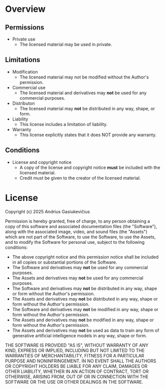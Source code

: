 # Overview
## Permissions

- Private use
    - The licensed material may be used in private.

## Limitations

- Modification
    - The licensed material may not be modified without the Author's permission.
- Commercial use
    - The licensed material and derivatives may **not** be used for any commercial purposes.
- Distributon
    - The licensed material may **not** be distributed in any way, shape, or form.
- Liability
    - This license includes a limitation of liability.
- Warranty
    - This license explicitly states that it does NOT provide any warranty.

## Conditions

- License and copyright notice
    - A copy of the license and copyright notice **must** be included with the licensed material.
    - Credit must be given to the creator of the licensed material.

# License

Copyright (c) 2025 Andrius Gasiukevičius

Permission is hereby granted, free of charge, to any person obtaining a copy of this software and associated documentation files (the "Software"), along with the associated image, video, and sound files (the "Assets") which are not part of the Software, to use the Software, to use the Assets, and to modify the Software for personal use, subject to the following conditions:

- The above copyright notice and this permission notice shall be included in all copies or substantial portions of the Software.
- The Software and derivatives may **not** be used for any commercial purposes.
- The Assets and derivatives may **not** be used for any commercial purposes.
- The Software and derivatives may **not** be distributed in any way, shape or form without the Author's permission.
- The Assets and derivatives may **not** be distributed in any way, shape or form without the Author's permission.
- The Software and derivatives may **not** be modified in any way, shape or form without the Author's permission.
- The Assets and derivatives may **not** be modified in any way, shape or form without the Author's permission.
- The Assets and derivatives may **not** be used as data to train any form of generative artificial intelligence models in any way, shape or form.

THE SOFTWARE IS PROVIDED "AS IS", WITHOUT WARRANTY OF ANY KIND, EXPRESS OR IMPLIED, INCLUDING BUT NOT LIMITED TO THE WARRANTIES OF MERCHANTABILITY, FITNESS FOR A PARTICULAR PURPOSE AND NONINFRINGEMENT. IN NO EVENT SHALL THE AUTHORS OR COPYRIGHT HOLDERS BE LIABLE FOR ANY CLAIM, DAMAGES OR OTHER LIABILITY, WHETHER IN AN ACTION OF CONTRACT, TORT OR OTHERWISE, ARISING FROM, OUT OF OR IN CONNECTION WITH THE SOFTWARE OR THE USE OR OTHER DEALINGS IN THE SOFTWARE.
